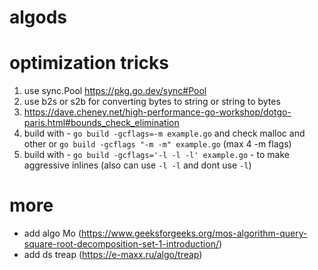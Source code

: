# algods

# optimization tricks
  1. use sync.Pool https://pkg.go.dev/sync#Pool
  2. use b2s or s2b for converting bytes to string or string to bytes
  3. https://dave.cheney.net/high-performance-go-workshop/dotgo-paris.html#bounds_check_elimination
  4. build with - `go build -gcflags=-m example.go` and check malloc and other or `go build -gcflags "-m -m" example.go` (max 4 -m flags)
  5. build with - `go build -gcflags='-l -l -l' example.go` - to make aggressive inlines (also can use `-l -l` and dont use `-l`)

# more
+ add algo Mo (https://www.geeksforgeeks.org/mos-algorithm-query-square-root-decomposition-set-1-introduction/)
+ add ds treap (https://e-maxx.ru/algo/treap)
